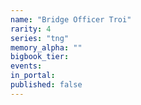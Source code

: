 ```yaml
---
name: "Bridge Officer Troi"
rarity: 4
series: "tng"
memory_alpha: ""
bigbook_tier:
events:
in_portal:
published: false
---
```

